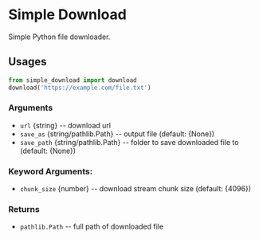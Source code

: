 # Simple Download

Simple Python file downloader.

## Usages

```python
from simple_download import download
download('https://example.com/file.txt')
```

### Arguments

- `url` {string} -- download url
- `save_as` {string/pathlib.Path} -- output file (default: {None})
- `save_path` {string/pathlib.Path} -- folder to save downloaded file to (default: {None})

### Keyword Arguments:
- `chunk_size` {number} -- download stream chunk size (default: {4096})

### Returns

- `pathlib.Path` -- full path of downloaded file
